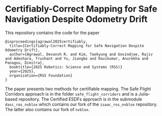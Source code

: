 # Certifiably-Correct Mapping for Safe Navigation Despite Odometry Drift

This repository contains the code for the paper
```
@inproceedings{agrawal2025certifiably,
  title={Certifiably-Correct Mapping for Safe Navigation Despite Odometry Drift},
  author={Agrawal, Devansh R. and Kim, Taekyung and Govindjee, Rajiv and Adeshara, Trushant and Yu, Jiangbo and Ravikumar, Anurekha and Panagou, Dimitra}, 
  booktitle={2025 Robotics: Science and Systems (RSS)}
  year={2025},
  organization={RSS Foundation}
}
```


The paper presents two methods for certifiable mapping. The Safe Flight Corridors approach is in the folder `safe_flight_corridors` and is a Julia-based repository. The Certified ESDFs approach is in the submodule `dasc_ros_nvblox` which contains our fork of the `isaac_ros_nvblox` repository. The latter also contains our fork of `nvblox`. 

